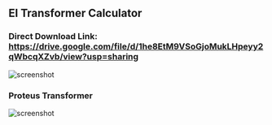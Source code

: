 ## EI Transformer Calculator

### Direct Download Link: https://drive.google.com/file/d/1he8EtM9VSoGjoMukLHpeyy2qWbcqXZvb/view?usp=sharing

![screenshot](https://github.com/AntorOfficial/EI-Transformer/blob/main/EI%20Transformer%20Calc.png)

### Proteus Transformer
![screenshot](https://github.com/AntorOfficial/EI-Transformer/blob/main/EI%20Transformer%20Calc%20Proteus.png)
